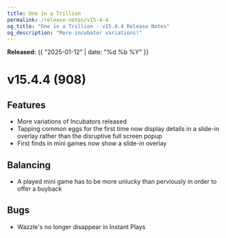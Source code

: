 ```yaml
---
title: One in a Trillion
permalink: /release-notes/v15-4-4
og_title: "One in a Trillion - v15.4.4 Release Notes"
og_description: "More incubator variations!"
---
```

**Released:** {{ "2025-01-12" | date: "%d %b %Y" }}

# v15.4.4 (908)
## Features
- More variations of Incubators released
- Tapping common eggs for the first time now display details in a slide-in overlay rather than the disruptive full screen popup
- First finds in mini games now show a slide-in overlay

## Balancing
- A played mini game has to be more unlucky than perviously in order to offer a buyback

## Bugs
- Wazzle's no longer disappear in Instant Plays
